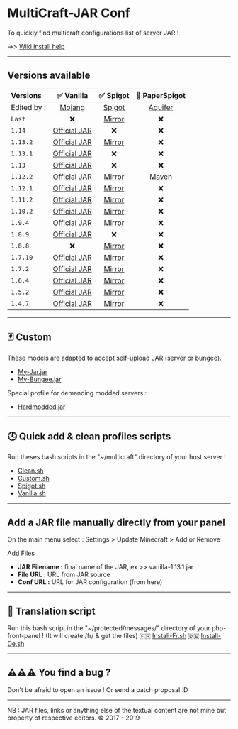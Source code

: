 MultiCraft-JAR Conf
=====
To quickly find multicraft configurations list of server JAR !

->> [Wiki install help](https://github.com/ValentinTh/MultiCraft-JAR-Conf/wiki)

-----
Versions available
-----

| Versions | ✅ Vanilla | ✅ Spigot | 🔨 PaperSpigot |
| :--------|:----------:|:---------:|:--------------:|
| Edited by : |[Mojang](https://mojang.com)|[Spigot](https://spigotmc.org)|[Aquifer](https://aquifermc.org)| 
| `Last`|❌|[Mirror](https://raw.githubusercontent.com/ValentinTh/MultiCraft-JAR-Conf/master/minecraft/spigot/spigot-x-latest.jar.conf)|❌|
|`1.14`|[Official JAR](http://raw.githubusercontent.com/ValentinTh/MultiCraft-JAR-Conf/master/minecraft/vanilla/vanilla-1.14.jar.conf)|❌|❌|
|`1.13.2`|[Official JAR](http://raw.githubusercontent.com/ValentinTh/MultiCraft-JAR-Conf/master/minecraft/vanilla/vanilla-1.13.2.jar.conf)|[Mirror](https://raw.githubusercontent.com/ValentinTh/MultiCraft-JAR-Conf/master/minecraft/spigot/spigot-1.13.2.jar.conf)|❌|
|`1.13.1`|[Official JAR](http://raw.githubusercontent.com/ValentinTh/MultiCraft-JAR-Conf/master/minecraft/vanilla/vanilla-1.13.1.jar.conf)|❌|❌|
|`1.13`|[Official JAR](http://raw.githubusercontent.com/ValentinTh/MultiCraft-JAR-Conf/master/minecraft/vanilla/vanilla-1.13.jar.conf)|❌|❌|
|`1.12.2`|[Official JAR](https://raw.githubusercontent.com/ValentinTh/MultiCraft-JAR-Conf/master/minecraft/vanilla/vanilla-1.12.2.jar.conf)|[Mirror](https://raw.githubusercontent.com/ValentinTh/MultiCraft-JAR-Conf/master/minecraft/spigot/spigot-1.12.2.jar.conf)|[Maven](http://raw.githubusercontent.com/ValentinTh/MultiCraft-JAR-Conf/master/minecraft/paperspigot/paperspigot-1.12.2.jar.conf)|
|`1.12.1`|[Official JAR](https://raw.githubusercontent.com/ValentinTh/MultiCraft-JAR-Conf/master/minecraft/vanilla/vanilla-1.12.1.jar.conf)|[Mirror](https://raw.githubusercontent.com/ValentinTh/MultiCraft-JAR-Conf/master/minecraft/spigot/spigot-1.12.1.jar.conf)|❌|
|`1.11.2`|[Official JAR](https://raw.githubusercontent.com/ValentinTh/MultiCraft-JAR-Conf/master/minecraft/vanilla/vanilla-1.11.2.jar.conf)|[Mirror](https://raw.githubusercontent.com/ValentinTh/MultiCraft-JAR-Conf/master/minecraft/spigot/spigot-1.11.2.jar.conf)|❌|
|`1.10.2`|[Official JAR](https://raw.githubusercontent.com/ValentinTh/MultiCraft-JAR-Conf/master/minecraft/vanilla/vanilla-1.10.2.jar.conf)|[Mirror](https://raw.githubusercontent.com/ValentinTh/MultiCraft-JAR-Conf/master/minecraft/spigot/spigot-1.10.2.jar.conf)|❌|
|`1.9.4`|[Official JAR](https://raw.githubusercontent.com/ValentinTh/MultiCraft-JAR-Conf/master/minecraft/vanilla/vanilla-1.9.4.jar.conf)|[Mirror](https://raw.githubusercontent.com/ValentinTh/MultiCraft-JAR-Conf/master/minecraft/spigot/spigot-1.9.4.jar.conf)|❌|
|`1.8.9`|[Official JAR](https://raw.githubusercontent.com/ValentinTh/MultiCraft-JAR-Conf/master/minecraft/vanilla/vanilla-1.8.9.jar.conf)|❌|❌|
|`1.8.8`|❌|[Mirror](https://raw.githubusercontent.com/ValentinTh/MultiCraft-JAR-Conf/master/minecraft/spigot/spigot-1.8.8.jar.conf)|❌|
|`1.7.10`|[Official JAR](https://raw.githubusercontent.com/ValentinTh/MultiCraft-JAR-Conf/master/minecraft/vanilla/vanilla-1.7.10.jar.conf)|[Mirror](https://raw.githubusercontent.com/ValentinTh/MultiCraft-JAR-Conf/master/minecraft/spigot/spigot-1.7.10.jar.conf)|❌|
|`1.7.2`|[Official JAR](https://raw.githubusercontent.com/ValentinTh/MultiCraft-JAR-Conf/master/minecraft/vanilla/vanilla-1.7.2.jar.conf)|[Mirror](https://raw.githubusercontent.com/ValentinTh/MultiCraft-JAR-Conf/master/minecraft/spigot/spigot-1.7.2.jar.conf)|❌|
|`1.6.4`|[Official JAR](https://raw.githubusercontent.com/ValentinTh/MultiCraft-JAR-Conf/master/minecraft/vanilla/vanilla-1.6.4.jar.conf)|[Mirror](https://raw.githubusercontent.com/ValentinTh/MultiCraft-JAR-Conf/master/minecraft/spigot/spigot-1.6.4.jar.conf)|❌||
|`1.5.2`|[Official JAR](https://raw.githubusercontent.com/ValentinTh/MultiCraft-JAR-Conf/master/minecraft/vanilla/vanilla-1.5.2.jar.conf)|[Mirror](https://raw.githubusercontent.com/ValentinTh/MultiCraft-JAR-Conf/master/minecraft/spigot/spigot-1.5.2.jar.conf)|❌|
|`1.4.7`|[Official JAR](https://raw.githubusercontent.com/ValentinTh/MultiCraft-JAR-Conf/master/minecraft/vanilla/vanilla-1.4.7.jar.conf)|[Mirror](https://raw.githubusercontent.com/ValentinTh/MultiCraft-JAR-Conf/master/minecraft/spigot/spigot-1.4.7.jar.conf)|❌|
----
🃏 Custom
-----
These models are adapted to accept self-upload JAR (server or bungee).
* [My-Jar.jar](https://raw.githubusercontent.com/ValentinTh/MultiCraft-JAR-Conf/master/custom/my-jar.jar.conf)
* [My-Bungee.jar](https://raw.githubusercontent.com/ValentinTh/MultiCraft-JAR-Conf/master/custom/my-bungee.jar.conf)

Special profile for demanding modded servers :
- [Hardmodded.jar](https://raw.githubusercontent.com/ValentinTh/MultiCraft-JAR-Conf/master/custom/hardmodded.jar.conf)
-----
🕓 Quick add & clean profiles scripts
-----
Run theses bash scripts in the "~/multicraft" directory of your host server !
* [Clean.sh](https://raw.githubusercontent.com/ValentinTh/MultiCraft-JAR-Conf/master/scripts/clean.sh)
* [Custom.sh](https://raw.githubusercontent.com/ValentinTh/MultiCraft-JAR-Conf/master/scripts/custom.sh)
* [Spigot.sh](https://raw.githubusercontent.com/ValentinTh/MultiCraft-JAR-Conf/master/scripts/spigot.sh)
* [Vanilla.sh](https://raw.githubusercontent.com/ValentinTh/MultiCraft-JAR-Conf/master/scripts/vanilla.sh)

-----
Add a JAR file manually directly from your panel
-----
On the main menu select : Settings > Update Minecraft > Add or Remove

Add Files
 
- **JAR Filename :** final name of the JAR, ex >> vanilla-1.13.1.jar
- **File URL :** URL from JAR source
- **Conf URL :** URL for JAR configuration (from here)

-----
 💬 Translation script
-----
Run this bash script in the "~/protected/messages/" directory of your php-front-panel ! (It will create /fr/ & get the files)
🇫🇷 [Install-Fr.sh](https://raw.githubusercontent.com/ValentinTh/MultiCraft-JAR-Conf/master/translate/install-fr.sh) 
🇩🇪 [Install-De.sh](https://raw.githubusercontent.com/ValentinTh/MultiCraft-JAR-Conf/master/translate/install-de.sh) 

-----
⚠️⚠️⚠️ You find a bug ?
-----
Don't be afraid to open an issue !
Or send a patch proposal :D

-----
NB : JAR files, links or anything else of the textual content are not mine but property of respective editors.
© 2017 - 2019
